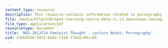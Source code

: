 ```yaml
---
content_type: resource
description: This resource contains information related to pornography.
file: /media/https%3A/open-learning-course-data-rc.s3.amazonaws.com/wgs-301j-feminist-thought-fall-2014/e3eb925650726a02f1ed77e42c00cc6b_MITWGS_301JF14_Sess17.pdf
file_type: application/pdf
resourcetype: Document
title: 'WGS.301JF14 Feminist Thought - Lecture Notes: Pornography'
uid: e3eb9256-5072-6a02-f1ed-77e42c00cc6b
---
```

